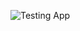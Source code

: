 ![Testing App](https://github.com/https://github.com/razbag18/react-test/tree/main/.github/workflows/badge.svg)
